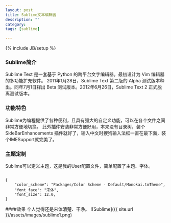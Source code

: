 ```yaml
---
layout: post
title: Sublime文本编辑器
description: ""
category:
tags: [sublime]

---
```

{% include JB/setup %}


### Sublime简介

Sublime Text 是一套基于 Python 的跨平台文字编辑器。最初设计为 Vim 编辑器的多功能扩充软件。
2011年1月28日，Sublime Text 第二版的 Alpha 测试版本释出。同年7月1日释出 Beta 测试版本。2012年6月26日，Sublime Text 2 正式脱离测试版本。

### 功能特色
Sublime为编程提供了各种便利，且具有强大的自定义功能，可以在各个文件之间非常方便地切换。
此外插件安装非常方便好用，本来没有目录树，装个SideBarEnhancements 插件就好了，输入中文时搜狗输入法框一直在最下面，装个IMESupport就完美了。

### 主题定制
Sublime可以定义主题，这是我的User配置文件，简单配置了主题、字体。

<code>
{
	"color_scheme": "Packages/Color Scheme - Default/Monokai.tmTheme",
	"font_face": "宋体",
	"font_size": 12.0,
}
</code>

####效果
个人觉得还是宋体清楚、干净。
![Sublime]({{ site.url }}/assets/images/sublime1.png)